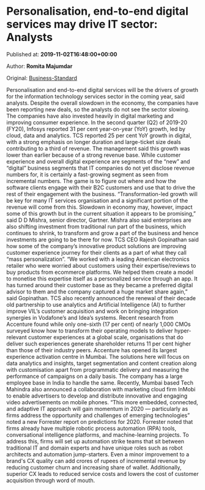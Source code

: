 
# Personalisation, end-to-end digital services may drive IT sector: Analysts

Published at: **2019-11-02T16:48:00+00:00**

Author: **Romita Majumdar**

Original: [Business-Standard](https://www.business-standard.com/article/companies/personalisation-end-to-end-digital-services-may-drive-it-sector-analysts-119110201029_1.html)

Personalisation and end-to-end digital services will be the drivers of growth for the information technology services sector in the coming year, said analysts. Despite the overall slowdown in the economy, the companies have been reporting new deals, so the analysts do not see the sector slowing.
The companies have also invested heavily in digital marketing and improving consumer experience.
In the second quarter (Q2) of 2019-20 (FY20), Infosys reported 31 per cent year-on-year (YoY) growth, led by cloud, data and analytics. TCS reported 25 per cent YoY growth in digital, with a strong emphasis on longer duration and large-ticket size deals contributing to a third of revenue. The management said this growth was lower than earlier because of a strong revenue base.
While customer experience and overall digital experience are segments of the “new” and “digital” business segments that IT companies do not yet disclose revenue numbers for, it is certainly a fast-growing segment as seen from incremental numbers.
The game is to figure out where and how the software clients engage with their B2C customers and use that to drive the rest of their engagement with the business.
“Transformation-led growth will be key for many IT services organisation and a significant portion of the revenue will come from this. Slowdown in economy may, however, impact some of this growth but in the current situation it appears to be promising,” said D D Mishra, senior director, Gartner. Mishra also said enterprises are also shifting investment from traditional run part of the business, which continues to shrink, to transform and grow a part of the business and hence investments are going to be there for now.
TCS CEO Rajesh Gopinathan said how some of the company’s innovative product solutions are improving customer experience journey for their clients as a part of what they call “mass personalization”. “We worked with a leading American electronics retailer who were worried about customers using their expertise/reviews to buy products from ecommerce platforms.
We helped them create a model to monetise this expertise itself as a personalized service through an app. It has turned around their customer base as they became a preferred digital advisor to them and the company captured a huge market share again,” said Gopinathan. TCS also recently announced the renewal of their decade old partnership to use analytics and Artificial Intelligence (AI) to further improve VIL’s customer acquisition and work on bringing integration synergies in Vodafone’s and Idea’s systems.
Recent research from Accenture found while only one-sixth (17 per cent) of nearly 1,000 CMOs surveyed know how to transform their operating models to deliver hyper-relevant customer experiences at a global scale, organisations that do deliver such experiences generate shareholder returns 11 per cent higher than those of their industry peers.
Accenture has opened its largest experience activation centre in Mumbai. The solutions here will focus on data analytics and insights, target segmentation and content creation along with customisation apart from programmatic delivery and measuring the performance of campaigns on a daily basis.
The company has a large employee base in India to handle the same.
Recently, Mumbai based Tech Mahindra also announced a collaboration with marketing cloud firm InMobi to enable advertisers to develop and distribute innovative and engaging video advertisements on mobile phones.
“This more embedded, connected, and adaptive IT approach will gain momentum in 2020 — particularly as firms address the opportunity and challenges of emerging technologies” noted a new Forrester report on predictions for 2020. Forrester noted that firms already have multiple robotic process automation (RPA) tools, conversational intelligence platforms, and machine-learning projects. To address this, firms will set up automation strike teams that sit between traditional IT and domain experts and have unique roles such as robot architects and automation jump-starters.
Even a minor improvement to a brand's CX quality can add crores of rupees of incremental revenue by reducing customer churn and increasing share of wallet. Additionally, superior CX leads to reduced service costs and lowers the cost of customer acquisition through word of mouth.

